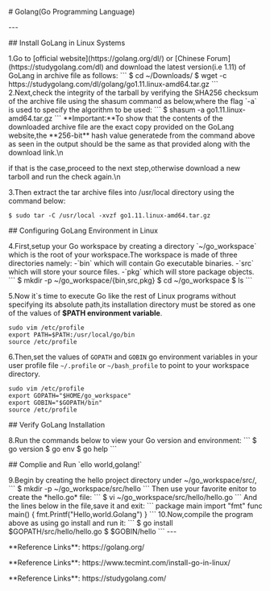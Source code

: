 <p># Golang(Go Programming Language)</p>
---
<p>## Install GoLang in Linux Systems</p>
1.Go to [official website](https://golang.org/dl/) or [Chinese Forum](https://studygolang.com/dl) and download the latest version(i.e 1.11) of GoLang in archive file as follows:
```
$ cd ~/Downloads/
$ wget -c https://studygolang.com/dl/golang/go1.11.linux-amd64.tar.gz
```
2.Next,check the integrity of the tarball by verifying the SHA256 checksum of the archive file using the shasum command as below,where the flag `-a` is used to specify the algorithm to be used:
```
$ shasum -a go1.11.linux-amd64.tar.gz
```
**Important:**To show that the contents of the downloaded archive file are the exact copy provided on the GoLang website,the **256-bit** hash value generatede from the command above as seen in the output should be the same as that provided along with the download link.\n

if that is the case,proceed to the next step,otherwise download a new tarboll and run the check again.\n

3.Then extract the tar archive files into /usr/local directory using the command below:
```
$ sudo tar -C /usr/local -xvzf go1.11.linux-amd64.tar.gz
```
<p>## Configuring GoLang Environment in Linux</p>
4.First,setup your Go workspace by creating a directory `~/go_workspace` which is the root of your workspace.The workspace is made of three directories namely:
-`bin` which will contain Go executable binaries.
-`src` which will store your source files.
-`pkg` which will store package objects.
```
$ mkdir -p ~/go_workspace/{bin,src,pkg}
$ cd ~/go_workspace
$ ls
```

5.Now it`s time to execute Go like the rest of Linux programs without specifying its absolute path,its installation directory must be stored as one of the values of **$PATH environment variable**.
```
sudo vim /etc/profile
export PATH=$PATH:/usr/local/go/bin
source /etc/profile
```
6.Then,set the values of `GOPATH` and `GOBIN` go environment variables in your user profile file `~/.profile` or `~/bash_profile` to point to your workspace directory.
```
sudo vim /etc/profile
export GOPATH="$HOME/go_workspace"
export GOBIN="$GOPATH/bin"
source /etc/profile
```
<p>## Verify GoLang Installation</p>
8.Run the commands below to view your Go version and environment:
```
$ go version
$ go env
$ go help
```
<p>## Complie and Run `ello world,golang!`</p>
9.Begin by creating the hello project directory under ~/go_workspace/src/,
```
$ mkdir -p ~/go_workspace/src/hello
```
Then use your favorite enitor to create the *hello.go* file:
```
$ vi ~/go_workspace/src/hello/hello.go
```
And the lines below in the file,save it and exit:
```
package main
import "fmt"
func main() {
fmt.Printf("Hello,world.Golang")
}
```
10.Now,compile the program above as using go install and run it:
```
$ go install $GOPATH/src/hello/hello.go
$ $GOBIN/hello
```
---
<p>**Reference Links**: https://golang.org/</p>
<p>**Reference Links**: https://www.tecmint.com/install-go-in-linux/</p>
<p>**Reference Links**: https://studygolang.com/</p>
